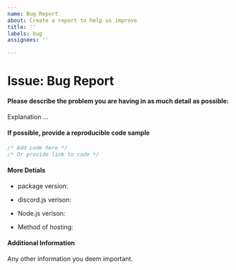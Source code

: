 ```yaml
--- 
name: Bug Report
about: Create a report to help us improve
title: ''
labels: bug
assignees: ''

---
```


# Issue: Bug Report

#### **Please describe the problem you are having in as much detail as possible:**
Explanation ... 


#### If possible, provide a reproducible code sample
```js
/* Add code here */
/* Or provide link to code */
```

#### More Detials
- package version:
- discord.js verison: 
- Node.js verison: 

- Method of hosting:
<!-- Locally, Heroku, Replit - for example-->
<!-- If locally: provide operating system-->

#### Additional Information
Any other information you deem important.

